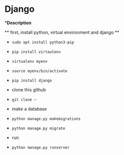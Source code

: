 # Django
***Description**

** first, install python, virtual environment and django **
  * `sudo apt install python3-pip`
  * `pip install virtaulenv`
  * `virtualenv myenv`
  * `source myenv/bin/activate`
  * `pip install django`
  
  
 * clone this github
  * `git clone ~`
  
 * make a database
  * `python manage.py makemigrations`
  * `python manage.py migrate`
 
 * run
  * `python manage.py runserver`



